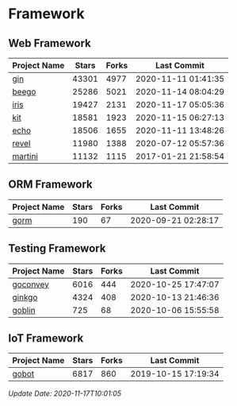# Framework

## Web Framework
| Project Name | Stars | Forks | Last Commit |
| ------------ | ----- | ----- | ----------- |
| [gin](https://github.com/gin-gonic/gin) | 43301 | 4977 | 2020-11-11 01:41:35 |
| [beego](https://github.com/astaxie/beego) | 25286 | 5021 | 2020-11-14 08:04:29 |
| [iris](https://github.com/kataras/iris) | 19427 | 2131 | 2020-11-17 05:05:36 |
| [kit](https://github.com/go-kit/kit) | 18581 | 1923 | 2020-11-15 06:27:13 |
| [echo](https://github.com/labstack/echo) | 18506 | 1655 | 2020-11-11 13:48:26 |
| [revel](https://github.com/revel/revel) | 11980 | 1388 | 2020-07-12 05:57:36 |
| [martini](https://github.com/go-martini/martini) | 11132 | 1115 | 2017-01-21 21:58:54 |

## ORM Framework
| Project Name | Stars | Forks | Last Commit |
| ------------ | ----- | ----- | ----------- |
| [gorm](https://github.com/jinzhu/gorm) | 190 | 67 | 2020-09-21 02:28:17 |

## Testing Framework
| Project Name | Stars | Forks | Last Commit |
| ------------ | ----- | ----- | ----------- |
| [goconvey](https://github.com/smartystreets/goconvey) | 6016 | 444 | 2020-10-25 17:47:07 |
| [ginkgo](https://github.com/onsi/ginkgo) | 4324 | 408 | 2020-10-13 21:46:36 |
| [goblin](https://github.com/franela/goblin) | 725 | 68 | 2020-10-06 15:55:58 |

## IoT Framework
| Project Name | Stars | Forks | Last Commit |
| ------------ | ----- | ----- | ----------- |
| [gobot](https://github.com/hybridgroup/gobot) | 6817 | 860 | 2019-10-15 17:19:34 |

*Update Date: 2020-11-17T10:01:05*